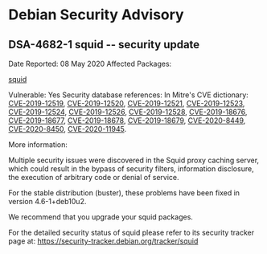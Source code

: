 
Debian Security Advisory
========================


DSA-4682-1 squid -- security update
-----------------------------------



Date Reported:
08 May 2020
Affected Packages:

[squid](https://packages.debian.org/src:squid)

Vulnerable:
Yes
Security database references:
In Mitre's CVE dictionary: [CVE-2019-12519](https://security-tracker.debian.org/tracker/CVE-2019-12519), [CVE-2019-12520](https://security-tracker.debian.org/tracker/CVE-2019-12520), [CVE-2019-12521](https://security-tracker.debian.org/tracker/CVE-2019-12521), [CVE-2019-12523](https://security-tracker.debian.org/tracker/CVE-2019-12523), [CVE-2019-12524](https://security-tracker.debian.org/tracker/CVE-2019-12524), [CVE-2019-12526](https://security-tracker.debian.org/tracker/CVE-2019-12526), [CVE-2019-12528](https://security-tracker.debian.org/tracker/CVE-2019-12528), [CVE-2019-18676](https://security-tracker.debian.org/tracker/CVE-2019-18676), [CVE-2019-18677](https://security-tracker.debian.org/tracker/CVE-2019-18677), [CVE-2019-18678](https://security-tracker.debian.org/tracker/CVE-2019-18678), [CVE-2019-18679](https://security-tracker.debian.org/tracker/CVE-2019-18679), [CVE-2020-8449](https://security-tracker.debian.org/tracker/CVE-2020-8449), [CVE-2020-8450](https://security-tracker.debian.org/tracker/CVE-2020-8450), [CVE-2020-11945](https://security-tracker.debian.org/tracker/CVE-2020-11945).  

More information:

Multiple security issues were discovered in the Squid proxy caching
server, which could result in the bypass of security filters, information
disclosure, the execution of arbitrary code or denial of service.


For the stable distribution (buster), these problems have been fixed in
version 4.6-1+deb10u2.


We recommend that you upgrade your squid packages.


For the detailed security status of squid please refer to
its security tracker page at:
<https://security-tracker.debian.org/tracker/squid>






